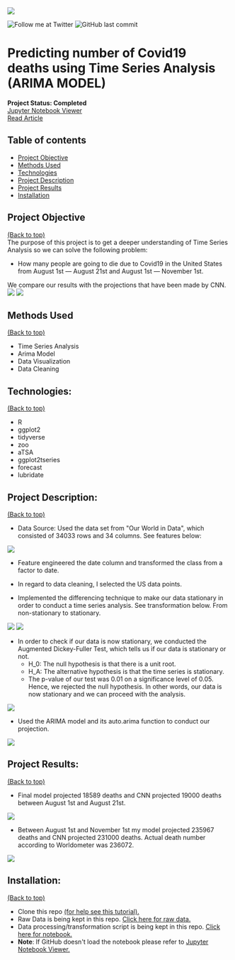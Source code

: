 <img src="images/coronavirus-covid.png">

<!-- Add buttons here -->
![Follow me at Twitter](https://img.shields.io/twitter/follow/NMashinchi?style=social)
![GitHub last commit](https://img.shields.io/github/last-commit/navido89/Time-Series-Analysis-ARIMA-Model-Covid19-Predictions)

# Predicting number of Covid19 deaths using Time Series Analysis (ARIMA MODEL) 
**Project Status: Completed**
<br>
<a href="https://nbviewer.jupyter.org/github/navido89/Time-Series-Analysis-ARIMA-Model-Covid19-Predictions/blob/master/Predicting%20number%20of%20Covid19%20deaths%20using%20Time%20Series%20Analysis%20%28ARIMA%20MODEL%29%C2%B6.ipynb" target="_blank">Jupyter Notebook Viewer</a>
<br>
<a href="https://towardsdatascience.com/predicting-number-of-covid19-deaths-using-time-series-analysis-arima-model-4ad92c48b3ae" target="_blank">Read Article</a>

## Table of contents
- [Project Objective](#project-objective)
- [Methods Used](#methods-used)
- [Technologies](#technologies)
- [Project Description](#project-description)
- [Project Results](#project-results)
- [Installation](#installation)

## Project Objective
[(Back to top)](#table-of-contents)
<br>
The purpose of this project is to get a deeper understanding of Time Series Analysis so we can solve the following problem: 
+ How many people are going to die due to Covid19 in the United States from August 1st — August 21st and August 1st — November 1st.

We compare our results with the projections that have been made by CNN.
<br>
<img src="images/CNN_Projection1.jpg">
<img src="images/CNN_Projection2.png">

## Methods Used
[(Back to top)](#table-of-contents)
+ Time Series Analysis 
+ Arima Model
+ Data Visualization
+ Data Cleaning 

## Technologies:
[(Back to top)](#table-of-contents)
+ R
+ ggplot2
+ tidyverse
+ zoo
+ aTSA
+ ggplot2tseries
+ forecast
+ lubridate

## Project Description:
[(Back to top)](#table-of-contents)
+ Data Source: Used the data set from "Our World in Data", which consisted of 34033 rows and 34 columns. See features below: 
<img src="images/Variables.png">

+ Feature engineered the date column and transformed the class from a factor to date. 
+ In regard to data cleaning, I selected the US data points. 

+ Implemented the differencing technique to make our data stationary in order to conduct a time series analysis. See transformation below. From non-stationary to stationary.
<img src="images/Non-Stationary.png">
<img src="images/Stationary.png">

+ In order to check if our data is now stationary, we conducted the Augmented Dickey-Fuller Test, which tells us if our data is stationary or not.
  + H_0: The null hypothesis is that there is a unit root.
  + H_A: The alternative hypothesis is that the time series is stationary.
  + The p-value of our test was 0.01 on a significance level of 0.05. Hence, we rejected the null hypothesis. In other words, our data is now stationary and we can   proceed with the analysis.
<img src="images/Aug-Dickey-F-Test.png">

+ Used the ARIMA model and its auto.arima function to conduct our projection.
<img src="images/Arima-Model.png">

## Project Results:
[(Back to top)](#table-of-contents)
+ Final model projected 18589 deaths and CNN projected 19000 deaths between August 1st and August 21st.
<img src="images/Screen_Shot1.png">

+ Between August 1st and November 1st my model projected 235967 deaths and CNN projected 231000 deaths. Actual death number according to Worldometer was 236072.
<img src="images/Screen_Shot2.png">

## Installation:
[(Back to top)](#table-of-contents)
+ Clone this repo <a href="https://docs.github.com/en/free-pro-team@latest/github/creating-cloning-and-archiving-repositories/cloning-a-repository" target="_blank">(for help see this tutorial).</a>
+ Raw Data is being kept in this repo. <a href="https://github.com/navido89/Time-Series-Analysis-ARIMA-Model-Covid19-Predictions/blob/master/owid-covid-data.csv" target="_blank">Click here for raw data.</a>
+ Data processing/transformation script is being kept in this repo. <a href="https://github.com/navido89/Time-Series-Analysis-ARIMA-Model-Covid19-Predictions/blob/master/Predicting%20number%20of%20Covid19%20deaths%20using%20Time%20Series%20Analysis%20(ARIMA%20MODEL)%C2%B6.ipynb" target="_blank">Click here for notebook.</a>
+ **Note**: If GitHub doesn't load the notebook please refer to <a href="https://nbviewer.jupyter.org/github/navido89/Time-Series-Analysis-ARIMA-Model-Covid19-Predictions/blob/master/Predicting%20number%20of%20Covid19%20deaths%20using%20Time%20Series%20Analysis%20%28ARIMA%20MODEL%29%C2%B6.ipynb" target="_blank">Jupyter Notebook Viewer.</a>

